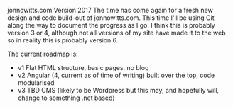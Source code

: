 jonnowitts.com Version 2017
The time has come again for a fresh new design and code build-out of jonnowitts.com. This time I'll be using Git along the way to document the progress as I go. I think this is probably version 3 or 4, although not all versions of my site have made it to the web so in reality this is probably version 6.

The current roadmap is:
- v1 Flat HTML structure, basic pages, no blog
- v2 Angular (4, current as of time of writing) built over the top, code modularised
- v3 TBD CMS (likely to be Wordpress but this may, and hopefully will, change to something .net based)